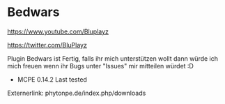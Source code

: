 # Bedwars
https://www.youtube.com/Bluplayz

https://twitter.com/BluPlayz



Plugin Bedwars ist Fertig, falls ihr mich unterstützen wollt dann würde ich mich freuen wenn ihr Bugs unter "Issues" mir mitteilen würdet :D




- MCPE 0.14.2  Last tested



Externerlink: phytonpe.de/index.php/downloads
